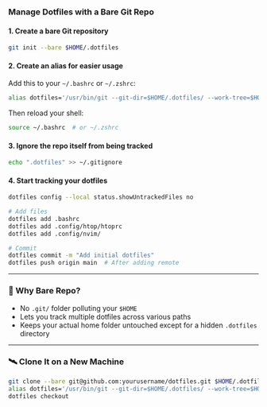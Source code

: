 ### Manage Dotfiles with a Bare Git Repo

#### 1. **Create a bare Git repository**
```bash
git init --bare $HOME/.dotfiles
```

#### 2. **Create an alias for easier usage**
Add this to your `~/.bashrc` or `~/.zshrc`:
```bash
alias dotfiles='/usr/bin/git --git-dir=$HOME/.dotfiles/ --work-tree=$HOME'
```

Then reload your shell:
```bash
source ~/.bashrc  # or ~/.zshrc
```

#### 3. **Ignore the repo itself from being tracked**
```bash
echo ".dotfiles" >> ~/.gitignore
```

#### 4. **Start tracking your dotfiles**
```bash
dotfiles config --local status.showUntrackedFiles no

# Add files
dotfiles add .bashrc
dotfiles add .config/htop/htoprc
dotfiles add .config/nvim/

# Commit
dotfiles commit -m "Add initial dotfiles"
dotfiles push origin main  # After adding remote
```

---

### 🧠 Why Bare Repo?

- No `.git/` folder polluting your `$HOME`
- Lets you track multiple dotfiles across various paths
- Keeps your actual home folder untouched except for a hidden `.dotfiles` directory

---

### 🛰️ Clone It on a New Machine

```bash
git clone --bare git@github.com:yourusername/dotfiles.git $HOME/.dotfiles
alias dotfiles='/usr/bin/git --git-dir=$HOME/.dotfiles/ --work-tree=$HOME'
dotfiles checkout
```


